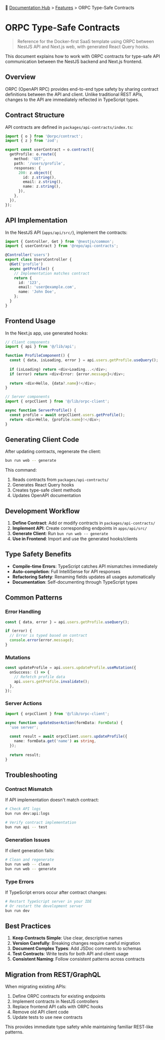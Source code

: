 📍 [Documentation Hub](../README.md) > [Features](./README.md) > ORPC Type-Safe Contracts

# ORPC Type-Safe Contracts

> Reference for the Docker-first SaaS template using ORPC between NestJS API and Next.js web, with generated React Query hooks.

This document explains how to work with ORPC contracts for type-safe API communication between the NestJS backend and Next.js frontend.

## Overview

ORPC (OpenAPI RPC) provides end-to-end type safety by sharing contract definitions between the API and client. Unlike traditional REST APIs, changes to the API are immediately reflected in TypeScript types.

## Contract Structure

API contracts are defined in `packages/api-contracts/index.ts`:

```typescript
import { o } from '@orpc/contract';
import { z } from 'zod';

export const userContract = o.contract({
  getProfile: o.route({
    method: 'GET',
    path: '/users/profile',
    responses: {
      200: z.object({
        id: z.string(),
        email: z.string(),
        name: z.string(),
      }),
    },
  }),
});
```

## API Implementation

In the NestJS API (`apps/api/src/`), implement the contracts:

```typescript
import { Controller, Get } from '@nestjs/common';
import { userContract } from '@repo/api-contracts';

@Controller('users')
export class UsersController {
  @Get('profile')
  async getProfile() {
    // Implementation matches contract
    return {
      id: '123',
      email: 'user@example.com',
      name: 'John Doe',
    };
  }
}
```

## Frontend Usage

In the Next.js app, use generated hooks:

```typescript
// Client components
import { api } from '@/lib/api';

function ProfileComponent() {
  const { data, isLoading, error } = api.users.getProfile.useQuery();
  
  if (isLoading) return <div>Loading...</div>;
  if (error) return <div>Error: {error.message}</div>;
  
  return <div>Hello, {data?.name}!</div>;
}

// Server components
import { orpcClient } from '@/lib/orpc-client';

async function ServerProfile() {
  const profile = await orpcClient.users.getProfile();
  return <div>Hello, {profile.name}!</div>;
}
```

## Generating Client Code

After updating contracts, regenerate the client:

```bash
bun run web -- generate
```

This command:
1. Reads contracts from `packages/api-contracts/`
2. Generates React Query hooks
3. Creates type-safe client methods
4. Updates OpenAPI documentation

## Development Workflow

1. **Define Contract**: Add or modify contracts in `packages/api-contracts/`
2. **Implement API**: Create corresponding endpoints in `apps/api/src/`
3. **Generate Client**: Run `bun run web -- generate`
4. **Use in Frontend**: Import and use the generated hooks/clients

## Type Safety Benefits

- **Compile-time Errors**: TypeScript catches API mismatches immediately
- **Auto-completion**: Full IntelliSense for API responses
- **Refactoring Safety**: Renaming fields updates all usages automatically
- **Documentation**: Self-documenting through TypeScript types

## Common Patterns

### Error Handling
```typescript
const { data, error } = api.users.getProfile.useQuery();

if (error) {
  // Error is typed based on contract
  console.error(error.message);
}
```

### Mutations
```typescript
const updateProfile = api.users.updateProfile.useMutation({
  onSuccess: () => {
    // Refetch profile data
    api.users.getProfile.invalidate();
  },
});
```

### Server Actions
```typescript
import { orpcClient } from '@/lib/orpc-client';

async function updateUserAction(formData: FormData) {
  'use server';
  
  const result = await orpcClient.users.updateProfile({
    name: formData.get('name') as string,
  });
  
  return result;
}
```

## Troubleshooting

### Contract Mismatch
If API implementation doesn't match contract:
```bash
# Check API logs
bun run dev:api:logs

# Verify contract implementation
bun run api -- test
```

### Generation Issues
If client generation fails:
```bash
# Clean and regenerate
bun run web -- clean
bun run web -- generate
```

### Type Errors
If TypeScript errors occur after contract changes:
```bash
# Restart TypeScript server in your IDE
# Or restart the development server
bun run dev
```

## Best Practices

1. **Keep Contracts Simple**: Use clear, descriptive names
2. **Version Carefully**: Breaking changes require careful migration
3. **Document Complex Types**: Add JSDoc comments to schemas
4. **Test Contracts**: Write tests for both API and client usage
5. **Consistent Naming**: Follow consistent patterns across contracts

## Migration from REST/GraphQL

When migrating existing APIs:

1. Define ORPC contracts for existing endpoints
2. Implement contracts in NestJS controllers
3. Replace frontend API calls with ORPC hooks
4. Remove old API client code
5. Update tests to use new contracts

This provides immediate type safety while maintaining familiar REST-like patterns.
